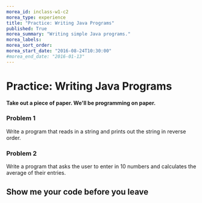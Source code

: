 ```yaml
---
morea_id: inclass-w1-c2
morea_type: experience
title: "Practice: Writing Java Programs"
published: True
morea_summary: "Writing simple Java programs."
morea_labels:
morea_sort_order:
morea_start_date: "2016-08-24T10:30:00"
#morea_end_date: "2016-01-13"
---
```


# Practice: Writing Java Programs

**Take out a piece of paper. We'll be programming on paper.**

### Problem 1

Write a program that reads in a string and prints out the string in reverse order.

### Problem 2

Write a program that asks the user to enter in 10 numbers and calculates the average of their entries.

## Show me your code before you leave

